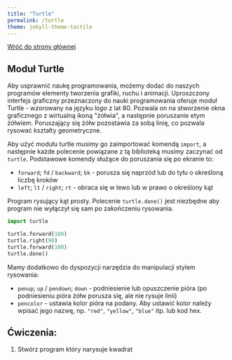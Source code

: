 ```yaml
---
title: "Turtle"
permalink: /turtle
theme: jekyll-theme-tactile
---
```


[Wróć do strony głównej](index.md)

## Moduł Turtle
Aby usprawnić naukę programowania, możemy dodać do naszych programów elementy tworzenia grafiki, ruchu i animacji. Uproszczony interfejs graficzny przeznaczony do nauki programowania oferuje moduł Turtle - wzorowany na języku *logo* z lat 80.
Pozwala on na stworzenie okna graficznego z wirtualną ikoną "żółwia", a następnie poruszanie etym żółwiem. Poruszający się żółw pozostawia za sobą linię, co pozwala rysować kształty geometryczne.

Aby użyć modułu turtle musimy go zaimportować komendą `import`, a następnie każde polecenie powiązane z tą biblioteką musimy zaczynać od `turtle`.
Podstawowe komendy służące do poruszania się po ekranie to:
- `forward`; `fd` / `backward`; `bk` - porusza się naprzód lub do tyłu o określoną liczbę kroków
- `left`; `lt` / `right`; `rt` - obraca się w lewo lub w prawo o określony kąt

Program rysujący kąt prosty. Polecenie `turtle.done()` jest niezbędne aby program nie wyłączył się sam po zakończeniu rysowania.

```python
import turtle

turtle.forward(100)
turtle.right(90)
turtle.forward(100)
turtle.done()
```

Mamy dodatkowo do dyspozycji narzędzia do manipulacji stylem rysowania:
- `penup`; `up` / `pendown`; `down` - podniesienie lub opuszczenie pióra (po podniesieniu pióra żółw porusza się, ale nie rysuje linii)
- `pencolor` - ustawia kolor pióra na podany. Aby ustawić kolor należy wpisać jego nazwę, np. `"red"`, `"yellow"`, `"blue"` itp. lub kod hex.


## Ćwiczenia:
1. Stwórz program który narysuje kwadrat
